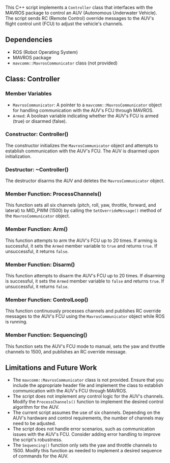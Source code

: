 This C++ script implements a `Controller` class that interfaces with the MAVROS package to control an AUV (Autonomous Underwater Vehicle). The script sends RC (Remote Control) override messages to the AUV's flight control unit (FCU) to adjust the vehicle's channels.

## Dependencies

-   ROS (Robot Operating System)
-   MAVROS package
-   `mavcomm::MavrosCommunicator` class (not provided)

## Class: Controller

### Member Variables

-   `MavrosCommunicator`: A pointer to a `mavcomm::MavrosCommunicator` object for handling communication with the AUV's FCU through MAVROS.
-   `Armed`: A boolean variable indicating whether the AUV's FCU is armed (true) or disarmed (false).

### Constructor: Controller()

The constructor initializes the `MavrosCommunicator` object and attempts to establish communication with the AUV's FCU. The AUV is disarmed upon initialization.

### Destructor: ~Controller()

The destructor disarms the AUV and deletes the `MavrosCommunicator` object.

### Member Function: ProcessChannels()

This function sets all six channels (pitch, roll, yaw, throttle, forward, and lateral) to MID_PWM (1500) by calling the `SetOverrideMessage()` method of the `MavrosCommunicator` object.

### Member Function: Arm()

This function attempts to arm the AUV's FCU up to 20 times. If arming is successful, it sets the `Armed` member variable to `true` and returns `true`. If unsuccessful, it returns `false`.

### Member Function: Disarm()

This function attempts to disarm the AUV's FCU up to 20 times. If disarming is successful, it sets the `Armed` member variable to `false` and returns `true`. If unsuccessful, it returns `false`.

### Member Function: ControlLoop()

This function continuously processes channels and publishes RC override messages to the AUV's FCU using the `MavrosCommunicator` object while ROS is running.

### Member Function: Sequencing()

This function sets the AUV's FCU mode to manual, sets the yaw and throttle channels to 1500, and publishes an RC override message.

## Limitations and Future Work

-   The `mavcomm::MavrosCommunicator` class is not provided. Ensure that you include the appropriate header file and implement the class to establish communication with the AUV's FCU through MAVROS.
-   The script does not implement any control logic for the AUV's channels. Modify the `ProcessChannels()` function to implement the desired control algorithm for the AUV.
-   The current script assumes the use of six channels. Depending on the AUV's hardware and control requirements, the number of channels may need to be adjusted.
-   The script does not handle error scenarios, such as communication issues with the AUV's FCU. Consider adding error handling to improve the script's robustness.
-   The `Sequencing()` function only sets the yaw and throttle channels to 1500. Modify this function as needed to implement a desired sequence of commands for the AUV.